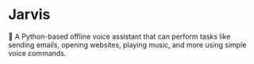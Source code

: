 # Jarvis
🎤 A Python-based offline voice assistant that can perform tasks like sending emails, opening websites, playing music, and more using simple voice commands.
